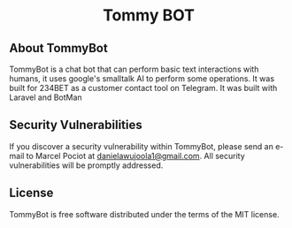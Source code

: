 <h1 align="center">Tommy BOT</h1>

## About TommyBot

TommyBot is a chat bot that can perform basic text interactions with humans, it uses google's smalltalk AI to perform some operations. It was built for 234BET as a customer contact tool on Telegram. It was built with Laravel and BotMan

## Security Vulnerabilities

If you discover a security vulnerability within TommyBot, please send an e-mail to Marcel Pociot at danielawujoola1@gmail.com. All security vulnerabilities will be promptly addressed.

## License

TommyBot is free software distributed under the terms of the MIT license.

